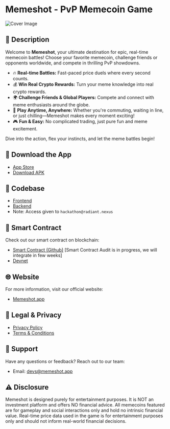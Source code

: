 # Memeshot - PvP Memecoin Game

![Cover Image](https://github.com/user-attachments/assets/7262b179-de45-470e-a141-415f55c38541)

## 🚀 Description

Welcome to **Memeshot**, your ultimate destination for epic, real-time memecoin battles! Choose your favorite memecoin, challenge friends or opponents worldwide, and compete in thrilling PvP showdowns.

- 🔥 **Real-time Battles:** Fast-paced price duels where every second counts.
- 💰 **Win Real Crypto Rewards:** Turn your meme knowledge into real crypto rewards.
- 🌍 **Challenge Friends & Global Players:** Compete and connect with meme enthusiasts around the globe.
- 🚗 **Play Anytime, Anywhere:** Whether you're commuting, waiting in line, or just chilling—Memeshot makes every moment exciting!
- 🎮 **Fun & Easy:** No complicated trading, just pure fun and meme excitement.

Dive into the action, flex your instincts, and let the meme battles begin!

## 📲 Download the App

- [App Store](<https://apps.apple.com/in/app/memeshot-pvp-memecoin-game/id6747091271>)
- [Download APK](<https://drive.google.com/file/d/1N5p1Fj7-9KJmNWhe1yQgfKgSqDP-YciO/view?usp=sharing>)

## 🔗 Codebase

- [Frontend](<https://github.com/Memeshot-labs/frontend>)
- [Backend](<https://github.com/Memeshot-labs/backend>)
- Note: Access given to `hackathon@radiant.nexus`


## 🔗 Smart Contract

Check out our smart contract on blockchain:
- [Smart Contract (Github)](<https://github.com/TheBrandwick/memeshot-solana-program>) [Smart Contract Audit is in progress, we will integrate in few weeks]
- [Devnet](<https://explorer.solana.com/address/CJocerbnDWtire6HNcWdLQ1Ci45KNVcKG3nj3F5Ujrh7?cluster=devnet>)

## 🌐 Website

For more information, visit our official website:
- [Memeshot.app](https://www.memeshot.app/)

## 📜 Legal & Privacy

- [Privacy Policy](https://www.memeshot.app/privacy)
- [Terms & Conditions](<Insert_Terms_Conditions_Link>)

## 💬 Support

Have any questions or feedback? Reach out to our team:
- Email: [devs@memeshot.app](mailto:devs@memeshot.app)

## ⚠️ Disclosure

Memeshot is designed purely for entertainment purposes. It is NOT an investment platform and offers NO financial advice. All memecoins featured are for gameplay and social interactions only and hold no intrinsic financial value. Real-time price data used in the game is for entertainment purposes only and should not inform real-world financial decisions.
